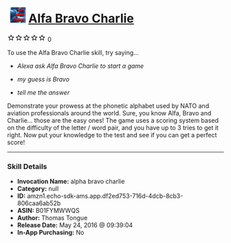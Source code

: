 # &nbsp;<img src="skill_icon" alt="Alfa Bravo Charlie icon" width="36"> [Alfa Bravo Charlie](http://alexa.amazon.com/#skills/amzn1.echo-sdk-ams.app.df2ed753-716d-4dcb-8cb3-806caa6ab52b)
![0 stars](../../images/ic_star_border_black_18dp_1x.png)![0 stars](../../images/ic_star_border_black_18dp_1x.png)![0 stars](../../images/ic_star_border_black_18dp_1x.png)![0 stars](../../images/ic_star_border_black_18dp_1x.png)![0 stars](../../images/ic_star_border_black_18dp_1x.png) 0

To use the Alfa Bravo Charlie skill, try saying...

* *Alexa ask Alfa Bravo Charlie to start a game*

* *my guess is Bravo*

* *tell me the answer*

Demonstrate your prowess at the phonetic alphabet used by NATO and aviation professionals around the world. Sure, you know Alfa, Bravo and Charlie... those are the easy ones! The game uses a scoring system based on the difficulty of the letter / word pair, and you have up to 3 tries to get it right. Now put your knowledge to the test and see if you can get a perfect score!

***

### Skill Details

* **Invocation Name:** alpha bravo charlie
* **Category:** null
* **ID:** amzn1.echo-sdk-ams.app.df2ed753-716d-4dcb-8cb3-806caa6ab52b
* **ASIN:** B01FYMWWQS
* **Author:** Thomas Tongue
* **Release Date:** May 24, 2016 @ 09:39:04
* **In-App Purchasing:** No
